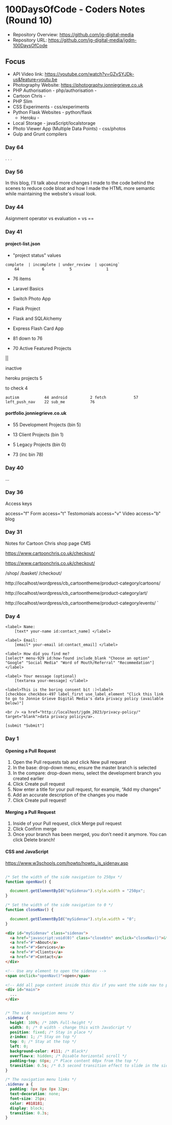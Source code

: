 # 100DaysOfCode - Coders Notes (Round 10)

+ Repository Overview: https://github.com/jg-digital-media
+ Repository URL: https://github.com/jg-digital-media/jgdm-100DaysOfCode

## Focus
+ API Video link:  https://youtube.com/watch?v=GZvSYJDk-us&feature=youtu.be
+ Photography Website: https://photography.jonniegrieve.co.uk
+ PHP Authorisation - php/authorisation - 
+ Cartoon Chris - 
+ PHP Slim 
+ CSS Experiments - css/experiments
+ Python Flask Websites - python/flask
  + Heroku - 
+ Local Storage - javaScript/localstorage
+ Photo Viewer App (Multiple Data Points) - css/photos
+ Gulp and Grunt compilers


### Day 64

. . . 

### Day 56

In this blog, I'll talk about more changes I made to the code behind the scenes to reduce code bloat and how I made the HTML more semantic while maintaining the website's visual look.

### Day 44

Asignment operator vs evaluation  = vs == 

### Day 41

#### project-list.json

 + "project status"  values


```
complete  | incomplete | under_review  | upcoming`
    64	     	6	     	5	         	1		
```

+ 76 items


 + Laravel Basics
 + Switch Photo App
 + Flask Project
 + Flask and SQLAlchemy
 + Express Flash Card App

+ 81 down to 76

+ 70 Active Featured Projects 

||


inactive

heroku projects 5


to check 4

`
autism		     44
android   	     2
fetch		     57
left_push_nav    22
sub_me		     76
`

#### portfolio.jonniegrieve.co.uk


+ 55 Development Projects (bin 5)
+ 13 Client Projects (bin 1)
+ 5 Legacy Projects (bin 0)

+ 73 (inc bin 78)






### Day 40

...

### Day 36


Access keys  


access="f"  Form
access="t" Testomonials
access="v" Video
access="b" blog


### Day 31

Notes for Cartoon Chris shop page  CMS



https://www.cartoonchris.co.uk/checkout/

https://www.cartoonchris.co.uk/checkout/


/shop/
/basket/
/checkout/



http://localhost/wordpress/cb_cartoontheme/product-category/cartoons/


http://localhost/wordpress/cb_cartoontheme/product-category/art/

http://localhost/wordpress/cb_cartoontheme/product-category/events/
`



### Day 4

```
<label> Name:
    [text* your-name id:contact_name] </label>

<label> Email:
    [email* your-email id:contact_email] </label>

<label> How did you find me?
[select* menu-929 id:how-found include_blank "Choose an option" "Google" "Social Media" "Word of Mouth/Referral" "Recommedation"]</label>

<label> Your message (optional)
    [textarea your-message] </label>

<label>This is the boring consent bit :)<label>
[checkbox checkbox-497 label_first use_label_element "Click this link to go to Jonnie Grieve Digital Media's data privacy policy (available below)"]

<br /> <a href="http://localhost/jgdm_2023/privacy-policy/" target="blank">data privacy policy</a>.

[submit "Submit"]
```


### Day 1




#### Opening a Pull Request

1. Open the Pull requests tab and click New pull request
2. In the base: drop-down menu, ensure the master branch is selected
3. In the compare: drop-down menu, select the development branch you created earlier
4. Click Create pull request
5. Now enter a title for your pull request, for example, “Add my changes”
6. Add an accurate description of the changes you made
7. Click Create pull request!

#### Merging a Pull Request

1. Inside of your Pull request, click Merge pull request
2. Click Confirm merge
3. Once your branch has been merged, you don’t need it anymore. You can click Delete branch!

#### CSS and JavaScript

https://www.w3schools.com/howto/howto_js_sidenav.asp


```javascript

/* Set the width of the side navigation to 250px */
function openNav() {

  document.getElementById("mySidenav").style.width = "250px";
}

/* Set the width of the side navigation to 0 */
function closeNav() {

  document.getElementById("mySidenav").style.width = "0";
}

```

```html
<div id="mySidenav" class="sidenav">
  <a href="javascript:void(0)" class="closebtn" onclick="closeNav()">&times;</a>
  <a href="#">About</a>
  <a href="#">Services</a>
  <a href="#">Clients</a>
  <a href="#">Contact</a>
</div>

<!-- Use any element to open the sidenav -->
<span onclick="openNav()">open</span>

<!-- Add all page content inside this div if you want the side nav to push page content to the right (not used if you only want the sidenav to sit on top of the page -->
<div id="main">
  ...
</div>
```


```css

/* The side navigation menu */
.sidenav {
  height: 100%; /* 100% Full-height */
  width: 0; /* 0 width - change this with JavaScript */
  position: fixed; /* Stay in place */
  z-index: 1; /* Stay on top */
  top: 0; /* Stay at the top */
  left: 0;
  background-color: #111; /* Black*/
  overflow-x: hidden; /* Disable horizontal scroll */
  padding-top: 60px; /* Place content 60px from the top */
  transition: 0.5s; /* 0.5 second transition effect to slide in the sidenav */
}

/* The navigation menu links */
.sidenav a {
  padding: 8px 8px 8px 32px;
  text-decoration: none;
  font-size: 25px;
  color: #818181;
  display: block;
  transition: 0.3s;
}
